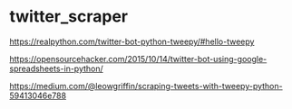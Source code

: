 # twitter_scraper


https://realpython.com/twitter-bot-python-tweepy/#hello-tweepy

https://opensourcehacker.com/2015/10/14/twitter-bot-using-google-spreadsheets-in-python/

https://medium.com/@leowgriffin/scraping-tweets-with-tweepy-python-59413046e788

